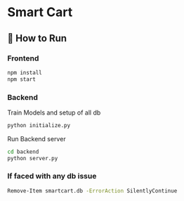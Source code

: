 # Smart Cart

## 🚀 How to Run

### Frontend
```bash
npm install
npm start
```
### Backend
Train Models and setup of all db
```bash
python initialize.py
```
Run Backend server
```bash
cd backend
python server.py
```
### If faced with any db issue
```bash
Remove-Item smartcart.db -ErrorAction SilentlyContinue
```

